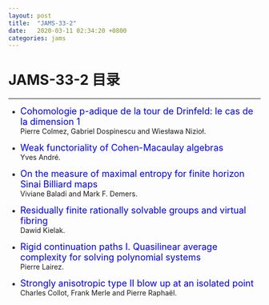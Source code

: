 ```yaml
---
layout: post
title:  "JAMS-33-2"
date:   2020-03-11 02:34:20 +0800
categories: jams
---
```


# JAMS-33-2 目录
------

- <font color="#0000dd" size="4">Cohomologie p-adique de la tour de Drinfeld: le cas de la dimension 1</font>   
 Pierre Colmez, Gabriel Dospinescu and Wiesława Nizioł.

- <font color="#0000dd" size="4">Weak functoriality of Cohen-Macaulay algebras</font>   
 Yves André.

- <font color="#0000dd" size="4">On the measure of maximal entropy for finite horizon Sinai Billiard maps</font>   
 Viviane Baladi and Mark F. Demers.
    
- <font color="#0000dd" size="4">Residually finite rationally solvable groups and virtual fibring</font>   
 Dawid Kielak.

- <font color="#0000dd" size="4">Rigid continuation paths I. Quasilinear average complexity for solving polynomial systems</font>    
 Pierre Lairez.

- <font color="#0000dd" size="4">Strongly anisotropic type II blow up at an isolated point</font>    
 Charles Collot, Frank Merle and Pierre Raphaël.
